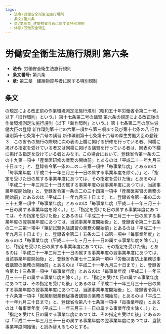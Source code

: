 ```yaml
---
tags:
  - 法令/労働安全衛生法施行規則
  - 条文/第六条
  - 章/第三章_建築物貸与者に関する特別規制
  - 体系/労働安全衛生
---
```

# 労働安全衛生法施行規則 第六条

- **法令:** 労働安全衛生法施行規則
- **条文番号:** 第六条
- **章:** 第三章　建築物貸与者に関する特別規制

## 条文
の規定による改正前の作業環境測定法施行規則（昭和五十年労働省令第二十号。以下「旧作環則」という。）第十七条第二号の講習	第六条の規定による改正後の作業環境測定法施行規則（以下「新作環則」という。）第十七条第二号の厚生労働大臣の登録	新作環則第十七の六第一項から第三項まで及び第十七条の八
旧作環則第十七条第十六号の講習	新作環則第十七条第十六号の厚生労働大臣の登録
３　この省令の施行の際現に次の表の上欄に掲げる研修を行っている者、同欄に掲げる指定を受けている者又は同欄に掲げる講習を行っている者は、同表の下欄に掲げる指定を受けている者とみなす。この場合において、登録省令第一条の二の十九第一項中「産業医研修の業務の開始前」とあるのは「平成二十一年九月三十日まで」と、登録省令第一条の二の二十第一項中「毎事業年度」とあるのは「毎事業年度（平成二十一年三月三十一日の属する事業年度を除く。）」と、「指定を受けた日の属する事業年度にあつては、その指定を受けた後」とあるのは「平成二十一年三月三十一日の属する事業年度の翌事業年度にあつては、当該事業年度開始後」と、登録省令第一条の二の三十四第一項中「産業医実習の業務の開始前」とあるのは「平成二十一年九月三十日まで」と、登録省令第一条の二の三十五第一項中「毎事業年度」とあるのは「毎事業年度（平成二十一年三月三十一日の属する事業年度を除く。）」と、「指定を受けた日の属する事業年度にあつては、その指定を受けた後」とあるのは「平成二十一年三月三十一日の属する事業年度の翌事業年度にあつては、当該事業年度開始後」と、登録省令第二十五条の二十三第一項中「筆記試験免除講習の業務の開始前」とあるのは「平成二十一年九月三十日まで」と、登録省令第二十五条の二十四第一項中「毎事業年度」とあるのは「毎事業年度（平成二十一年三月三十一日の属する事業年度を除く。）」と、「指定を受けた日の属する事業年度にあつては、その指定を受けた後」とあるのは「平成二十一年三月三十一日の属する事業年度の翌事業年度にあつては、当該事業年度開始後」と、登録省令第七十二条第一項中「労働災害防止業務従事者講習の業務の開始前」とあるのは「平成二十一年九月三十日まで」と、登録省令第七十三条第一項中「毎事業年度」とあるのは「毎事業年度（平成二十一年三月三十一日の属する事業年度を除く。）」と、「指定を受けた日の属する事業年度にあつては、その指定を受けた後」とあるのは「平成二十一年三月三十一日の属する事業年度の翌事業年度にあつては、当該事業年度開始後」と、登録省令第八十六条第一項中「就業制限業務従事者講習の業務の開始前」とあるのは「平成二十一年九月三十日まで」と、登録省令第八十七条第一項中「毎事業年度」とあるのは「毎事業年度（平成二十一年三月三十一日の属する事業年度を除く。）」と、「指定を受けた日の属する事業年度にあつては、その指定を受けた後」とあるのは「平成二十一年三月三十一日の属する事業年度の翌事業年度にあつては、当該事業年度開始後」と読み替えるものとする。

